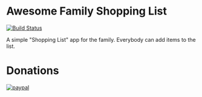 # Awesome Family Shopping List
[![Build Status](https://app.bitrise.io/app/9ef9f8ce1195da18/status.svg?token=i2Y9eWfMq7lmiaPx0aFiAw&branch=master)](https://app.bitrise.io/app/9ef9f8ce1195da18)

A simple "Shopping List" app for the family. Everybody can add items to the list.

# Donations
[![paypal](https://www.paypalobjects.com/en_US/i/btn/btn_donateCC_LG.gif)](https://www.paypal.com/cgi-bin/webscr?cmd=_s-xclick&hosted_button_id=5Y925X6AEUYNJ)
